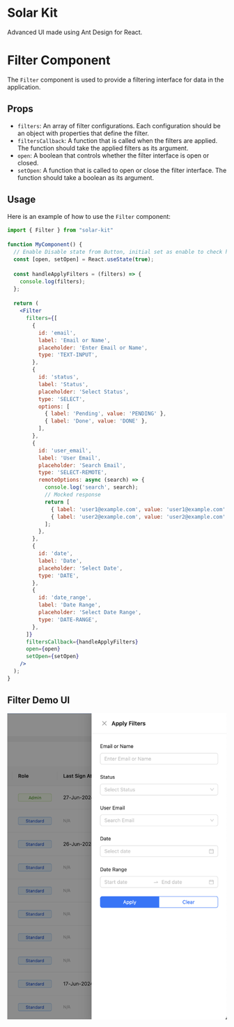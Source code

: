 # Solar Kit
Advanced UI made using Ant Design for React.

# Filter Component

The `Filter` component is used to provide a filtering interface for data in the application.

## Props

- `filters`: An array of filter configurations. Each configuration should be an object with properties that define the filter.
- `filtersCallback`: A function that is called when the filters are applied. The function should take the applied filters as its argument.
- `open`: A boolean that controls whether the filter interface is open or closed.
- `setOpen`: A function that is called to open or close the filter interface. The function should take a boolean as its argument.

## Usage

Here is an example of how to use the `Filter` component:

```jsx
import { Filter } from "solar-kit"

function MyComponent() {
  // Enable Disable state from Button, initial set as enable to check how filter looks
  const [open, setOpen] = React.useState(true);

  const handleApplyFilters = (filters) => {
    console.log(filters);
  };

  return (
    <Filter
      filters={[
        {
          id: 'email',
          label: 'Email or Name',
          placeholder: 'Enter Email or Name',
          type: 'TEXT-INPUT',
        },
        {
          id: 'status',
          label: 'Status',
          placeholder: 'Select Status',
          type: 'SELECT',
          options: [
            { label: 'Pending', value: 'PENDING' },
            { label: 'Done', value: 'DONE' },
          ],
        },
        {
          id: 'user_email',
          label: 'User Email',
          placeholder: 'Search Email',
          type: 'SELECT-REMOTE',
          remoteOptions: async (search) => {
            console.log('search', search);
            // Mocked response
            return [
              { label: 'user1@example.com', value: 'user1@example.com' },
              { label: 'user2@example.com', value: 'user2@example.com' },
            ];
          },
        },
        {
          id: 'date',
          label: 'Date',
          placeholder: 'Select Date',
          type: 'DATE',
        },
        {
          id: 'date_range',
          label: 'Date Range',
          placeholder: 'Select Date Range',
          type: 'DATE-RANGE',
        },
      ]}
      filtersCallback={handleApplyFilters}
      open={open}
      setOpen={setOpen}
    />
  );
}
```
## Filter Demo UI
![Filter Component](./asset/image/filter.png)